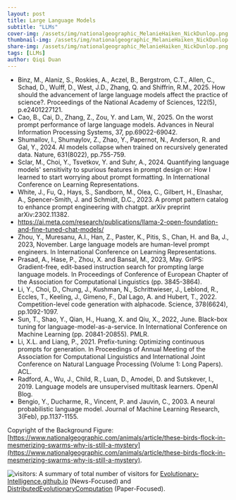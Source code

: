 ```yaml
---
layout: post
title: Large Language Models
subtitle: "LLMs"
cover-img: /assets/img/nationalgeographic_MelanieHaiken_NickDunlop.png
thumbnail-img: /assets/img/nationalgeographic_MelanieHaiken_NickDunlop.png
share-img: /assets/img/nationalgeographic_MelanieHaiken_NickDunlop.png
tags: [LLMs]
author: Qiqi Duan
---
```


- Binz, M., Alaniz, S., Roskies, A., Aczel, B., Bergstrom, C.T., Allen, C., Schad, D., Wulff, D., West, J.D., Zhang, Q. and Shiffrin, R.M., 2025.
  How should the advancement of large language models affect the practice of science?.
  Proceedings of the National Academy of Sciences, 122(5), p.e2401227121.
- Cao, B., Cai, D., Zhang, Z., Zou, Y. and Lam, W., 2025.
  On the worst prompt performance of large language models.
  Advances in Neural Information Processing Systems, 37, pp.69022-69042.
- Shumailov, I., Shumaylov, Z., Zhao, Y., Papernot, N., Anderson, R. and Gal, Y., 2024.
  AI models collapse when trained on recursively generated data.
  Nature, 631(8022), pp.755-759.
- Sclar, M., Choi, Y., Tsvetkov, Y. and Suhr, A., 2024.
  Quantifying language models' sensitivity to spurious features in prompt design or: How I learned to start worrying about prompt formatting.
  In International Conference on Learning Representations.
- White, J., Fu, Q., Hays, S., Sandborn, M., Olea, C., Gilbert, H., Elnashar, A., Spencer-Smith, J. and Schmidt, D.C., 2023.
  A prompt pattern catalog to enhance prompt engineering with chatgpt.
  arXiv preprint arXiv:2302.11382.
- https://ai.meta.com/research/publications/llama-2-open-foundation-and-fine-tuned-chat-models/
- Zhou, Y., Muresanu, A.I., Han, Z., Paster, K., Pitis, S., Chan, H. and Ba, J., 2023, November.
  Large language models are human-level prompt engineers.
  In International Conference on Learning Representations.
- Prasad, A., Hase, P., Zhou, X. and Bansal, M., 2023, May.
  GrIPS: Gradient-free, edit-based instruction search for prompting large language models.
  In Proceedings of Conference of European Chapter of the Association for Computational Linguistics (pp. 3845-3864).
- Li, Y., Choi, D., Chung, J., Kushman, N., Schrittwieser, J., Leblond, R., Eccles, T., Keeling, J., Gimeno, F., Dal Lago, A. and Hubert, T., 2022.
  Competition-level code generation with alphacode.
  Science, 378(6624), pp.1092-1097.
- Sun, T., Shao, Y., Qian, H., Huang, X. and Qiu, X., 2022, June.
  Black-box tuning for language-model-as-a-service.
  In International Conference on Machine Learning (pp. 20841-20855). PMLR.
- Li, X.L. and Liang, P., 2021.
  Prefix-tuning: Optimizing continuous prompts for generation.
  In Proceedings of Annual Meeting of the Association for Computational Linguistics and International Joint Conference on Natural Language Processing (Volume 1: Long Papers). ACL.
- Radford, A., Wu, J., Child, R., Luan, D., Amodei, D. and Sutskever, I., 2019.
  Language models are unsupervised multitask learners.
  OpenAI Blog.
- Bengio, Y., Ducharme, R., Vincent, P. and Jauvin, C., 2003.
  A neural probabilistic language model.
  Journal of Machine Learning Research, 3(Feb), pp.1137-1155.

Copyright of the Background Figure:
[https://www.nationalgeographic.com/animals/article/these-birds-flock-in-mesmerizing-swarms-why-is-still-a-mystery](https://www.nationalgeographic.com/animals/article/these-birds-flock-in-mesmerizing-swarms-why-is-still-a-mystery).

![visitors](https://visitor-badge.laobi.icu/badge?page_id=Evolutionary-Intelligence.DistributedEvolutionaryComputation):
A summary of total number of visitors for
[Evolutionary-Intelligence.github.io](https://evolutionary-intelligence.github.io/)
(News-Focused) and
[DistributedEvolutionaryComputation](https://github.com/Evolutionary-Intelligence/DistributedEvolutionaryComputation)
(Paper-Focused).
